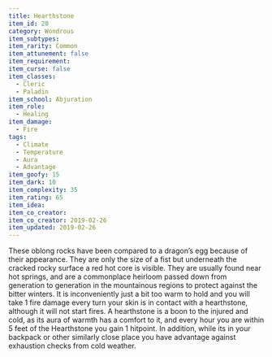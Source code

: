 ```yaml
---
title: Hearthstone
item_id: 20
category: Wondrous
item_subtypes:
item_rarity: Common
item_attunement: false
item_requirement:
item_curse: false
item_classes:
  - Cleric
  - Paladin
item_school: Abjuration
item_role:
  - Healing
item_damage:
  - Fire
tags:
  - Climate
  - Temperature
  - Aura
  - Advantage
item_goofy: 15
item_dark: 10
item_complexity: 35
item_rating: 65
item_idea:
item_co_creator:
item_co_creator: 2019-02-26
item_updated: 2019-02-26
---
```


These oblong rocks have been compared to a dragon’s egg because of their appearance. They are only the size of a fist but underneath the cracked rocky surface a red hot core is visible. They are usually found near hot springs, and are a commonplace heirloom passed down from generation to generation in the mountainous regions to protect against the bitter winters.
It is inconveniently just a bit too warm to hold and you will take 1 fire damage every turn your skin is in contact with a hearthstone, although it will not start fires. A hearthstone is a boon to the injured and cold, as its aura of warmth has a comfort to it, and every hour you are within 5 feet of the Hearthstone you gain 1 hitpoint. In addition, while its in your backpack or other similarly close place you have advantage against exhaustion checks from cold weather.
